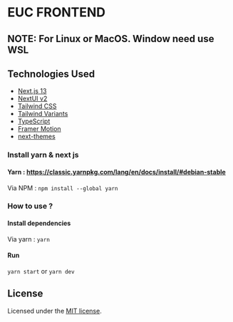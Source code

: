 # EUC FRONTEND

## NOTE: For Linux or MacOS. Window need use WSL

## Technologies Used

- [Next.js 13](https://nextjs.org/docs/getting-started)
- [NextUI v2](https://nextui.org/)
- [Tailwind CSS](https://tailwindcss.com/)
- [Tailwind Variants](https://tailwind-variants.org)
- [TypeScript](https://www.typescriptlang.org/)
- [Framer Motion](https://www.framer.com/motion/)
- [next-themes](https://github.com/pacocoursey/next-themes)

### Install yarn & next js

#### Yarn : https://classic.yarnpkg.com/lang/en/docs/install/#debian-stable

Via NPM : `npm install --global yarn`

### How to use ?

#### Install dependencies

Via yarn : `yarn`

#### Run

`yarn start` or `yarn dev`

## License

Licensed under the [MIT license](https://github.com/nextui-org/next-app-template/blob/main/LICENSE).
